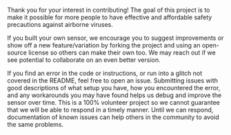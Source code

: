 Thank you for your interest in contributing! The goal of this project is to make it possible for more people to have effective and affordable safety precautions against airborne viruses. 

If you built your own sensor, we encourage you to suggest improvements or show off a new feature/variation by forking the project and using an open-source license so others can make their own too. We may reach out if we see potential to collaborate on an even better version.

If you find an error in the code or instructions, or run into a glitch not covered in the README, feel free to open an issue. Submitting issues with good descriptions of what setup you have, how you encountered the error, and any workarounds you may have found helps us debug and improve the sensor over time.  This is a 100% volunteer project so we cannot guarantee that we will be able to respond in a timely manner. Until we can respond, documentation of known issues can help others in the community to avoid the same problems.
